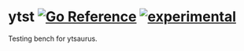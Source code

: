 # ytst [![Go Reference](https://img.shields.io/badge/go-pkg-00ADD8)](https://pkg.go.dev/github.com/go-faster/ytst#section-documentation) [![experimental](https://img.shields.io/badge/-experimental-blueviolet)](https://go-faster.org/docs/projects/status#experimental)

Testing bench for ytsaurus.
